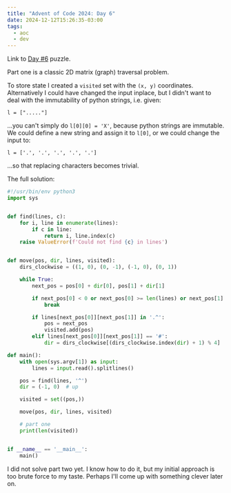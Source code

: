 ```yaml
---
title: "Advent of Code 2024: Day 6"
date: 2024-12-12T15:26:35-03:00
tags:
  - aoc
  - dev
---
```


Link to [Day #6](https://adventofcode.com/2024/day/6) puzzle.


Part one is a classic 2D matrix (graph) traversal problem.

To store state I created a `visited` set with the `(x, y)` coordinates.
Alternatively I could have changed the input inplace, but I didn't want to deal
with the immutability of python strings, i.e. given:

```
l = ["....."]
```

...you can't simply do `l[0][0] = 'X'`, because python strings are immutable. We
could define a new string and assign it to `l[0]`, or we could change the input
to:

```
l = ['.', '.', '.', '.', '.']
```

...so that replacing characters becomes trivial.

The full solution:

```python
#!/usr/bin/env python3
import sys


def find(lines, c):
    for i, line in enumerate(lines):
        if c in line:
            return i, line.index(c)
    raise ValueError(f'Could not find {c} in lines')


def move(pos, dir, lines, visited):
    dirs_clockwise = ((1, 0), (0, -1), (-1, 0), (0, 1))

    while True:
        next_pos = pos[0] + dir[0], pos[1] + dir[1]

        if next_pos[0] < 0 or next_pos[0] >= len(lines) or next_pos[1] < 0 or next_pos[1] >= len(lines[0]):
            break

        if lines[next_pos[0]][next_pos[1]] in '.^':
            pos = next_pos
            visited.add(pos)
        elif lines[next_pos[0]][next_pos[1]] == '#':
            dir = dirs_clockwise[(dirs_clockwise.index(dir) + 1) % 4]

def main():
    with open(sys.argv[1]) as input:
        lines = input.read().splitlines()

    pos = find(lines, '^')
    dir = (-1, 0)  # up

    visited = set((pos,))

    move(pos, dir, lines, visited)

    # part one
    print(len(visited))


if __name__ == '__main__':
    main()
```

I did not solve part two yet. I know how to do it, but my initial approach is
too brute force to my taste. Perhaps I'll come up with something clever later
on.
